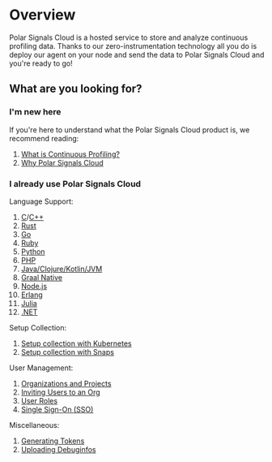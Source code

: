# Overview

Polar Signals Cloud is a hosted service to store and analyze continuous profiling data.
Thanks to our zero-instrumentation technology all you do is deploy our agent on your node and send the data to Polar Signals Cloud and you're ready to go!

## What are you looking for?

### I'm new here

If you're here to understand what the Polar Signals Cloud product is, we recommend reading:

1. [What is Continuous Profiling?](/docs/what-is-continuous-profiling)
2. [Why Polar Signals Cloud](/docs/why-polar-signals)

### I already use Polar Signals Cloud

Language Support:

1. [C](/docs/c)/[C++](/docs/cpp)
1. [Rust](/docs/rust)
1. [Go](/docs/go)
1. [Ruby](/docs/ruby)
1. [Python](/docs/python)
1. [PHP](/docs/php)
1. [Java/Clojure/Kotlin/JVM](/docs/jvm)
1. [Graal Native](/docs/graal-native)
1. [Node.js](/docs/nodejs)
1. [Erlang](/docs/erlang)
1. [Julia](/docs/julia)
1. [.NET](/docs/dotnet)

Setup Collection:

1. [Setup collection with Kubernetes](/docs/setup-collection-kubernetes)
2. [Setup collection with Snaps](/docs/setup-collection-snaps)

User Management:

1. [Organizations and Projects](/docs/organizations-and-projects)
2. [Inviting Users to an Org](/docs/invite-users)
3. [User Roles](/docs/user-roles)
4. [Single Sign-On (SSO)](/docs/single-sign-on)

Miscellaneous:

1. [Generating Tokens](/docs/generating-tokens)
2. [Uploading Debuginfos](/docs/uploading-debuginfos)
